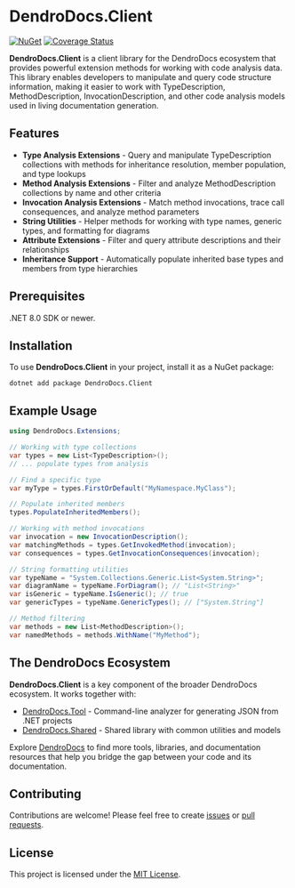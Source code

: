 # DendroDocs.Client

[![NuGet][NUGET_BADGE]][NUGET_FEED] [![Coverage Status][COVERALLS_BADGE]][COVERALLS_LINK]

**DendroDocs.Client** is a client library for the DendroDocs ecosystem that provides
powerful extension methods for working with code analysis data.
This library enables developers to manipulate and query code structure information,
making it easier to work with TypeDescription, MethodDescription, InvocationDescription,
and other code analysis models used in living documentation generation.

## Features

* **Type Analysis Extensions** - Query and manipulate TypeDescription collections
  with methods for inheritance resolution, member population, and type lookups
* **Method Analysis Extensions** - Filter and analyze MethodDescription collections
  by name and other criteria
* **Invocation Analysis Extensions** - Match method invocations, trace call consequences,
  and analyze method parameters
* **String Utilities** - Helper methods for working with type names, generic types,
  and formatting for diagrams
* **Attribute Extensions** - Filter and query attribute descriptions and their
  relationships
* **Inheritance Support** - Automatically populate inherited base types and members
  from type hierarchies

## Prerequisites

.NET 8.0 SDK or newer.

## Installation

To use **DendroDocs.Client** in your project, install it as a NuGet package:

```shell
dotnet add package DendroDocs.Client
```

## Example Usage

```csharp
using DendroDocs.Extensions;

// Working with type collections
var types = new List<TypeDescription>();
// ... populate types from analysis

// Find a specific type
var myType = types.FirstOrDefault("MyNamespace.MyClass");

// Populate inherited members
types.PopulateInheritedMembers();

// Working with method invocations
var invocation = new InvocationDescription();
var matchingMethods = types.GetInvokedMethod(invocation);
var consequences = types.GetInvocationConsequences(invocation);

// String formatting utilities
var typeName = "System.Collections.Generic.List<System.String>";
var diagramName = typeName.ForDiagram(); // "List<String>"
var isGeneric = typeName.IsGeneric(); // true
var genericTypes = typeName.GenericTypes(); // ["System.String"]

// Method filtering
var methods = new List<MethodDescription>();
var namedMethods = methods.WithName("MyMethod");
```

## The DendroDocs Ecosystem

**DendroDocs.Client** is a key component of the broader DendroDocs ecosystem.
It works together with:

* [DendroDocs.Tool](https://github.com/dendrodocs/dotnet-tool) - Command-line
  analyzer for generating JSON from .NET projects
* [DendroDocs.Shared](https://github.com/dendrodocs/dotnet-shared-lib) - Shared
  library with common utilities and models

Explore [DendroDocs](https://github.com/dendrodocs) to find more tools, libraries,
and documentation resources that help you bridge the gap between your code and its
documentation.

## Contributing

Contributions are welcome! Please feel free to create
[issues](https://github.com/dendrodocs/dotnet-client-lib/issues) or
[pull requests](https://github.com/dendrodocs/dotnet-client-lib/pulls).

## License

This project is licensed under the [MIT License](./LICENSE).

[NUGET_BADGE]: https://img.shields.io/nuget/v/DendroDocs.Client.svg?style=plastic
[NUGET_FEED]: https://www.nuget.org/packages/DendroDocs.Client/
[COVERALLS_BADGE]: https://coveralls.io/repos/github/dendrodocs/dotnet-client-lib/badge.svg?branch=main
[COVERALLS_LINK]: https://coveralls.io/github/dendrodocs/dotnet-client-lib?branch=main
